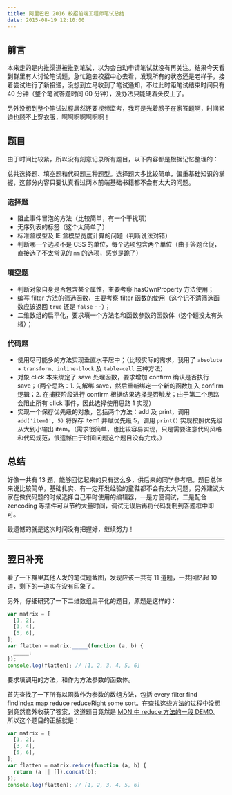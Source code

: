 ```yaml
---
title: 阿里巴巴 2016 校招前端工程师笔试总结
date: 2015-08-19 12:10:00
---
```


## 前言

本来走的是内推渠道被推到笔试，以为会自动申请笔试就没有再关注。结果今天看到群里有人讨论笔试题，急忙跑去校招中心去看，发现所有的状态还是老样子，接着尝试进行了新投递，没想到立马收到了笔试通知，不过此时距笔试结束时间只有 40 分钟（整个笔试答题时间 60 分钟），没办法只能硬着头皮上了。

<!--more-->

另外没想到整个笔试过程居然还要视频监考，我可是光着膀子在家答题啊，时间紧迫也顾不上穿衣服，啊啊啊啊啊啊啊！

## 题目

由于时间比较紧，所以没有刻意记录所有题目，以下内容都是根据记忆整理的：

总共选择题、填空题和代码题三种题型。选择题大多比较简单，偏重基础知识的掌握，这部分内容只要认真看过两本前端基础书籍都不会有太大的问题。

### 选择题

- 阻止事件冒泡的方法（比较简单，有一个干扰项）
- 无序列表的标签（这个太简单了）
- 标准盒模型及 IE 盒模型宽度计算的问题（判断说法对错）
- 判断哪一个选项不是 CSS 的单位，每个选项包含两个单位（由于答题仓促，直接选了不太常见的 `mm` 的选项，感觉是跪了）

### 填空题

- 判断对象自身是否包含某个属性，主要考察 hasOwnProperty 方法使用；
- 编写 filter 方法的筛选函数，主要考察 filter 函数的使用（这个记不清筛选函数应该返回 `true` 还是 `false` - -）；
- 二维数组的扁平化，要求填一个方法名和函数参数的函数体（这个题没太有头绪）；

### 代码题

- 使用尽可能多的方法实现垂直水平居中；（比较实际的需求，我用了 `absolute` + `transform`、`inline-block` 及 `table-cell` 三种方法）
- 对象 click 本来绑定了 save 处理函数，要求增加 confirm 确认是否执行 save；（两个思路：1\. 先解绑 save，然后重新绑定一个新的函数加入 confirm 逻辑；2\. 在捕获阶段进行 confirm 根据结果选择是否触发；由于第二个思路会阻止所有 click 事件，因此选择使用思路 1 实现）
- 实现一个保存优先级的对象，包括两个方法：add 及 print，调用 `add('item1', 5)` 将保存 item1 并赋优先级 5，调用 `print()` 实现按照优先级从大到小输出 item。（需求很简单，也比较容易实现，只是需要注意代码风格和代码规范，很遗憾由于时间问题这个题目没有完成。）

## 总结

好像一共有 13 题，能够回忆起来的只有这么多，供后来的同学参考吧。题目总体来说比较简单，基础扎实、有一定开发经验的童鞋都不会有太大问题，另外建议大家在做代码题的时候选择自己平时使用的编辑器，一是方便调试，二是配合 zencoding 等插件可以节约大量时间，调试无误后再将代码复制到答题框中即可。

最遗憾的就是这次时间没有把握好，继续努力！

---

## 翌日补充

看了一下群里其他人发的笔试题截图，发现应该一共有 11 道题，一共回忆起 10 道，剩下的一道实在没有印象了。

另外，仔细研究了一下二维数组扁平化的题目，原题是这样的：

```js
var matrix = [
  [1, 2],
  [3, 4],
  [5, 6],
];
var flatten = matrix._____(function (a, b) {
  _____;
});
console.log(flatten); // [1, 2, 3, 4, 5, 6]
```

要求填调用的方法，和作为方法参数的函数体。

首先查找了一下所有以函数作为参数的数组方法，包括 every filter find findIndex map reduce reduceRight some sort。在查找这些方法的过程中没想到竟然意外收获了答案，这道题目竟然是 [MDN 中 reduce 方法的一段 DEMO](https://developer.mozilla.org/zh-CN/docs/Web/JavaScript/Reference/Global_Objects/Array/Reduce#例子_数组扁平化)。所以这个题目的正解就是：

```js
var matrix = [
  [1, 2],
  [3, 4],
  [5, 6],
];
var flatten = matrix.reduce(function (a, b) {
  return (a || []).concat(b);
});
console.log(flatten); // [1, 2, 3, 4, 5, 6]
```
